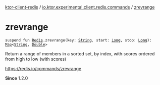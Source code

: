 [ktor-client-redis](../index.md) / [io.ktor.experimental.client.redis.commands](index.md) / [zrevrange](./zrevrange.md)

# zrevrange

`suspend fun `[`Redis`](../io.ktor.experimental.client.redis/-redis/index.md)`.zrevrange(key: `[`String`](https://kotlinlang.org/api/latest/jvm/stdlib/kotlin/-string/index.html)`, start: `[`Long`](https://kotlinlang.org/api/latest/jvm/stdlib/kotlin/-long/index.html)`, stop: `[`Long`](https://kotlinlang.org/api/latest/jvm/stdlib/kotlin/-long/index.html)`): `[`Map`](https://kotlinlang.org/api/latest/jvm/stdlib/kotlin.collections/-map/index.html)`<`[`String`](https://kotlinlang.org/api/latest/jvm/stdlib/kotlin/-string/index.html)`, `[`Double`](https://kotlinlang.org/api/latest/jvm/stdlib/kotlin/-double/index.html)`>`

Return a range of members in a sorted set, by index, with scores ordered from high to low (with scores)

https://redis.io/commands/zrevrange

**Since**
1.2.0

